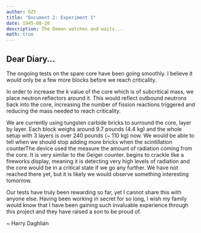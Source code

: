 ```yaml
---
author: OZY
title: "Document 2: Experiment 1"
date: 1945-08-20
description: The Demon watches and waits... 
math: true
---
```


## Dear Diary...

The ongoing tests on the spare core have been going smoothly. I believe it would only be a few more blocks before we reach criticality.

In order to increase the $k$ value of the core which is of subcritical mass, we place neutron reflectors around it. This would reflect outbound neutrons back into the core, increasing the number of fission reactions triggered and reducing the mass needed to reach criticality. 

We are currently using tungsten carbide bricks to surround the core, layer by layer. Each block weighs around 9.7 pounds (4.4 kg) and the whole setup with 3 layers is over 240 pounds (~ 110 kg) now. We would be able to tell when we should stop adding more bricks when the <a class="tooltip">scintillation counter<span>The device used the measure the amount of radiation coming from the core. It is very similar to the Geiger counter.</span></a> begins to crackle like a fireworks display, meaning it is detecting very high levels of radiation and the core would be in a critical state if we go any further. We have not reached there yet, but it is likely we would observe something interesting tomorrow.

Our tests have truly been rewarding so far, yet I cannot share this with anyone else. Having been working in secret for so long, I wish my family would know that I have been gaining such invaluable experience through this project and they have raised a son to be proud of.

~ Harry Daghlian

